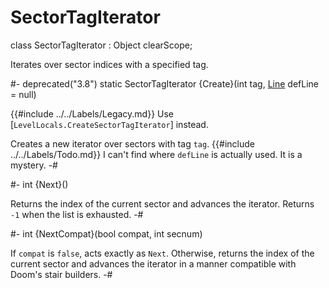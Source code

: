 # SectorTagIterator

[CreateSectorTagIterator]: LevelLocals.md#mthd-CreateSectorTagIterator

[Line]: Line.md
[LevelLocals]: LevelLocals.md

<!-- api-declaration -->
class SectorTagIterator : Object clearScope;

<!-- api-definition -->
Iterates over sector indices with a specified tag.

<!-- api-class-methods -->
#-
deprecated("3.8") static SectorTagIterator {Create}(int tag, [Line] defLine = null)

{{#include ../../Labels/Legacy.md}} Use
[`LevelLocals.CreateSectorTagIterator`] instead.

Creates a new iterator over sectors with tag `tag`. {{#include
../../Labels/Todo.md}} I can't find where `defLine` is actually used.
It is a mystery.
-#

<!-- api-instance-methods -->
#-
int {Next}()

Returns the index of the current sector and advances the iterator.
Returns `-1` when the list is exhausted.
-#

#-
int {NextCompat}(bool compat, int secnum)

If `compat` is `false`, acts exactly as `Next`. Otherwise, returns the
index of the current sector and advances the iterator in a manner
compatible with Doom's stair builders.
-#
